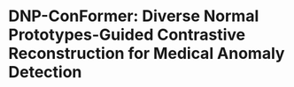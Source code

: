 # DNP-ConFormer: Diverse Normal Prototypes-Guided Contrastive Reconstruction for Medical Anomaly Detection
